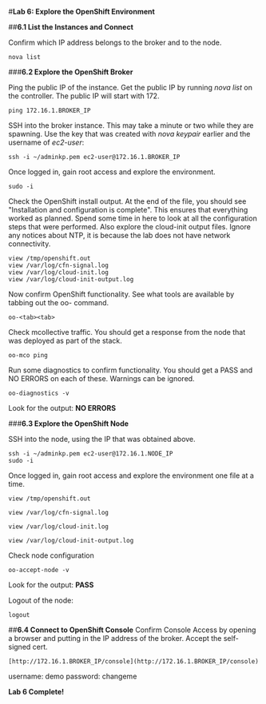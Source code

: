 #**Lab 6: Explore the OpenShift Environment**

##**6.1 List the Instances and Connect**

Confirm which IP address belongs to the broker and to the node.

    nova list

###**6.2 Explore the OpenShift Broker**

Ping the public IP of the instance.  Get the public IP by running *nova list* on the controller.  The public IP will start with 172.

    ping 172.16.1.BROKER_IP
    
SSH into the broker instance.  This may take a minute or two while they are spawning.  Use the key that was created with *nova keypair* earlier and the username of *ec2-user*:

    ssh -i ~/adminkp.pem ec2-user@172.16.1.BROKER_IP

Once logged in, gain root access and explore the environment.

    sudo -i

Check the OpenShift install output.  At the end of the file, you should see "Installation and configuration is complete".  This ensures that everything worked as planned.  Spend some time in here to look at all the configuration steps that were performed.  Also explore the cloud-init output files. Ignore any notices about NTP, it is because the lab does not have network connectivity.

    view /tmp/openshift.out
    view /var/log/cfn-signal.log
    view /var/log/cloud-init.log
    view /var/log/cloud-init-output.log

Now confirm OpenShift functionality. See what tools are available by tabbing out the oo-    command.

    oo-<tab><tab>

Check mcollective traffic.  You should get a response from the node that was deployed as part of the stack.

    oo-mco ping
    
Run some diagnostics to confirm functionality.  You should get a PASS and NO ERRORS on each of these.  Warnings can be ignored.
    
    oo-diagnostics -v

Look for the output: **NO ERRORS**
    
###**6.3 Explore the OpenShift Node**

SSH into the node, using the IP that was obtained above.

    ssh -i ~/adminkp.pem ec2-user@172.16.1.NODE_IP
    sudo -i

Once logged in, gain root access and explore the environment one file at a time.
    
    view /tmp/openshift.out
    
    view /var/log/cfn-signal.log
    
    view /var/log/cloud-init.log
    
    view /var/log/cloud-init-output.log

Check node configuration

    oo-accept-node -v

Look for the output: **PASS**

Logout of the node:

    logout

##**6.4 Connect to OpenShift Console**
Confirm Console Access by opening a browser and putting in the IP address of the broker.  Accept the self-signed cert.

    [http://172.16.1.BROKER_IP/console](http://172.16.1.BROKER_IP/console)

username: demo
password: changeme

**Lab 6 Complete!**

<!--BREAK-->


